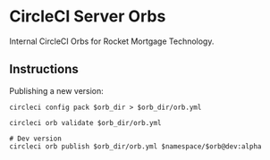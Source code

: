 # CircleCI Server Orbs

Internal CircleCI Orbs for Rocket Mortgage Technology.


## Instructions

Publishing a new version:
```
circleci config pack $orb_dir > $orb_dir/orb.yml

circleci orb validate $orb_dir/orb.yml

# Dev version
circleci orb publish $orb_dir/orb.yml $namespace/$orb@dev:alpha

```
